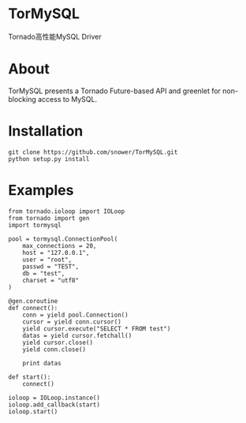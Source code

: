 TorMySQL
========

Tornado高性能MySQL Driver

About
=====

TorMySQL presents a Tornado Future-based API and greenlet for non-blocking access
to MySQL.

Installation
============

```
git clone https://github.com/snower/TorMySQL.git
python setup.py install
```

Examples
========

```
from tornado.ioloop import IOLoop
from tornado import gen
import tormysql

pool = tormysql.ConnectionPool(
    max_connections = 20,
    host = "127.0.0.1",
    user = "root",
    passwd = "TEST",
    db = "test",
    charset = "utf8"
)

@gen.coroutine
def connect():
    conn = yield pool.Connection()
    cursor = yield conn.cursor()
    yield cursor.execute("SELECT * FROM test")
    datas = yield cursor.fetchall()
    yield cursor.close()
    yield conn.close()

    print datas

def start():
    connect()

ioloop = IOLoop.instance()
ioloop.add_callback(start)
ioloop.start()
```

